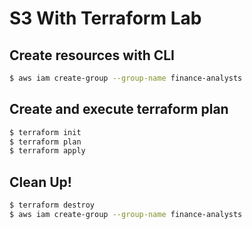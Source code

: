 # S3 With Terraform Lab

## Create resources with CLI

```bash
$ aws iam create-group --group-name finance-analysts
```

## Create and execute terraform plan

```bash
$ terraform init
$ terraform plan
$ terraform apply
```

## Clean Up!

```bash
$ terraform destroy
$ aws iam create-group --group-name finance-analysts
```
